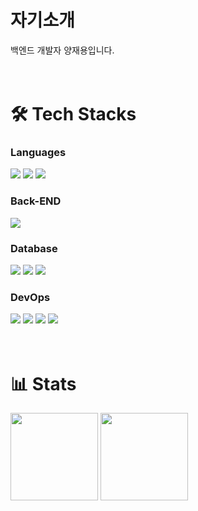 # 자기소개
백엔드 개발자 양재용입니다.
<br>
<br>
<br>

# 🛠 Tech Stacks

### Languages 
  <img src="https://img.shields.io/badge/kotlin-7F52FF?style=for-the-badge&logo=kotlin&logoColor=white"/> <img src="https://img.shields.io/badge/java-%23ED8B00.svg?style=for-the-badge&logo=openjdk&logoColor=white"/> <img src="https://img.shields.io/badge/python-3670A0?style=for-the-badge&logo=python&logoColor=ffdd54"/>

### Back-END
<img src="https://img.shields.io/badge/spring-%236DB33F.svg?style=for-the-badge&logo=spring&logoColor=white">

### Database
<img src="https://img.shields.io/badge/mysql-%2300f.svg?style=for-the-badge&logo=mysql&logoColor=white"/> <img src="https://img.shields.io/badge/MSSQL-CC2927?style=for-the-badge&logo=microsoftsqlserver&logoColor=white"/> <img src="https://img.shields.io/badge/Redis-DC382D?style=for-the-badge&logo=redis&logoColor=white"/>



### DevOps
<img src="https://img.shields.io/badge/AWS-%23FF9900.svg?style=for-the-badge&logo=amazon-aws&logoColor=white"> <img src="https://img.shields.io/badge/docker-%230db7ed.svg?style=for-the-badge&logo=docker&logoColor=white"> <img src="https://img.shields.io/badge/Ubuntu-E95420?style=for-the-badge&logo=ubuntu&logoColor=white"> <img src="https://img.shields.io/badge/nginx-%23009639.svg?style=for-the-badge&logo=nginx&logoColor=white">
<br>
<br>
<br>

# 📊 Stats
<div>
<img height="140" src="https://github-readme-stats.vercel.app/api?username=yjy8501&show_icons=true&theme=tokyonight">
<img height="140" src="http://mazassumnida.wtf/api/v2/generate_badge?boj=yjy8501">
</div>
